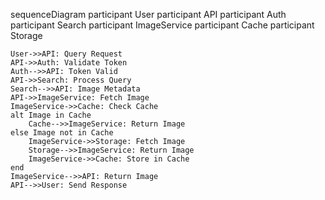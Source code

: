 sequenceDiagram
    participant User
    participant API
    participant Auth
    participant Search
    participant ImageService
    participant Cache
    participant Storage

    User->>API: Query Request
    API->>Auth: Validate Token
    Auth-->>API: Token Valid
    API->>Search: Process Query
    Search-->>API: Image Metadata
    API->>ImageService: Fetch Image
    ImageService->>Cache: Check Cache
    alt Image in Cache
        Cache-->>ImageService: Return Image
    else Image not in Cache
        ImageService->>Storage: Fetch Image
        Storage-->>ImageService: Return Image
        ImageService->>Cache: Store in Cache
    end
    ImageService-->>API: Return Image
    API-->>User: Send Response